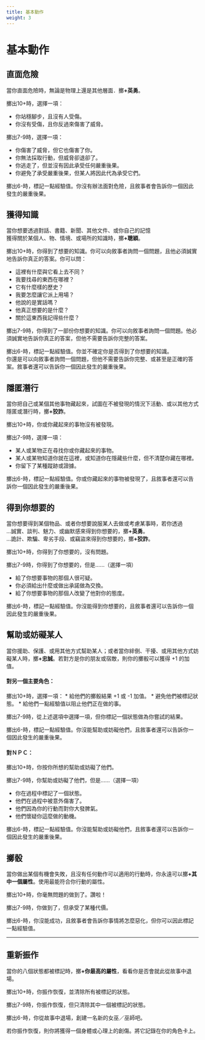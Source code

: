 ```yaml
---
title: 基本動作
weight: 3
---
```


# 基本動作

<div class='Move'>

## 直面危險

當你直面危險時，無論是物理上還是其他層面．擲<b>+英勇</b>。

<tag>擲出10+時</tag>，選擇一項：
* 你站穩腳步，且沒有人受傷。
* 你沒有受傷，且你反過來傷害了威脅。

<tag>擲出7-9時</tag>，選擇一項：
* 你傷害了威脅，但它也傷害了你。
* 你無法採取行動，但威脅卻退卻了。
* 你逃走了，但並沒有因此承受任何嚴重後果。
* 你避免了承受嚴重後果，但某人將因此代為承受它們。

<tag>擲出6-時</tag>，標記一點經驗值。你沒有辦法面對危險，且敘事者會告訴你一個因此發生的嚴重後果。
</div>

<div class='Move'>

## 獲得知識

當你想要透過對話、書籍、新聞、其他文件、或你自己的記憶<br/>
獲得關於某個人、物、情境、或場所的知識時，擲<b>+聰穎</b>。


<tag>擲出10+時</tag>，你得到了想要的知識。你可以向敘事者詢問一個問題，且他必須誠實地告訴你真正的答案。你可以問：
* 這裡有什麼與它看上去不同？
* 我要找尋的東西在哪裡？
* 它有什麼樣的歷史？
* 我要怎麼讓它派上用場？
* 他說的是實話嗎？
* 他真正想要的是什麼？
* 關於這東西我記得些什麼？

<tag>擲出7-9時</tag>，你得到了一部份你想要的知識。你可以向敘事者詢問一個問題。他必須誠實地告訴你真正的答案，但他不需要告訴你完整的答案。

<tag>擲出6-時</tag>，標記一點經驗值。你並不確定你是否得到了你想要的知識。<br/>
你還是可以向敘事者詢問一個問題，但他不需要告訴你完整、或甚至是正確的答案。敘事者還可以告訴你一個因此發生的嚴重後果。
</div>

<div class='Move'>

## 隱匿潛行

當你把自己或某個其他事物藏起來，試圖在不被發現的情況下活動、或以其他方式隱匿或潛行時，擲<b>+狡詐</b>。

<tag>擲出10+時</tag>，你或你藏起來的事物沒有被發現。

<tag>擲出7-9時</tag>，選擇一項：
* 某人或某物正在尋找你或你藏起來的事物。
* 某人或某物知道你就在這裡，或知道你在隱藏些什麼，但不清楚你藏在哪裡。
* 你留下了某種蹤跡或證據。

<tag>擲出6-時</tag>，標記一點經驗值。你或你藏起來的事物被發現了，且敘事者還可以告訴你一個因此發生的嚴重後果。
</div>

<div class='Move'>

## 得到你想要的

當你想要得到某個物品、或者你想要說服某人去做或考慮某事時，若你透過<br/>
…誠實、談判、魅力、或幽默感來得到你想要的，擲<b>+英勇</b>。<br/>
…詭計、欺騙、卑劣手段、或竊盜來得到你想要的，擲<b>+狡詐</b>。

<tag>擲出10+時</tag>，你得到了你想要的，沒有問題。

<tag>擲出7-9時</tag>，你得到了你想要的，但是……（選擇一項）
* 給了你想要事物的那個人很可疑。
* 你必須給出什麼或做出承諾做為交換。
* 給了你想要事物的那個人改變了他對你的態度。

<tag>擲出6-時</tag>，標記一點經驗值。你沒能得到你想要的，且敘事者還可以告訴你一個因此發生的嚴重後果。
</div>

<div class='Move'>

## 幫助或妨礙某人

當你援助、保護、或用其他方式幫助某人；或者當你絆倒、干擾、或用其他方式妨礙某人時，擲<b>+忠誠</b>。若對方是你的朋友或宿敵，則你的擲骰可以獲得 +1 的加值。

<h4>對另一個主要角色：</h4>
<tag>擲出10+時</tag>，選擇一項：
* 給他們的擲骰結果 +1 或 -1 加值。
* 避免他們被標記狀態。
* 給他們一點經驗值以阻止他們正在做的事。

<tag>擲出7-9時</tag>，從上述選項中選擇一項，但你標記一個狀態做為你嘗試的結果。

<tag>擲出6-時</tag>，標記一點經驗值。你沒能幫助或妨礙他們，且敘事者還可以告訴你一個因此發生的嚴重後果。


<h4>對ＮＰＣ：</h4>
<tag>擲出10+時</tag>，你按你所想的幫助或妨礙了他們。

<tag>擲出7-9時</tag>，你幫助或妨礙了他們，但是……（選擇一項）
* 你在過程中標記了一個狀態。
* 他們在過程中被意外傷害了。
* 他們因為你的行動而對你大發脾氣。
* 他們懷疑你這麼做的動機。

<tag>擲出6-時</tag>，標記一點經驗值。你沒能幫助或妨礙他們，且敘事者還可以告訴你一個因此發生的嚴重後果。
</div>

<div class='Move'>

## 擲骰

當你做出某個有機會失敗，且沒有任何動作可以適用的行動時，你永遠可以擲<b>+其中一個屬性</b>。使用最能符合你行動的屬性。

<tag>擲出10+時</tag>，你毫無問題的做到了。讚啦！

<tag>擲出7-9時</tag>，你做到了，但承受了某種代價。

<tag>擲出6-時</tag>，你沒能成功，且敘事者會告訴你事情將怎麼惡化，但你可以因此標記一點經驗值。
</div>

---

<div class='Move'>

## 重新振作

當你的八個狀態都被標記時，擲<b>+你最高的屬性</b>，看看你是否會就此從故事中退場。

<tag>擲出10+時</tag>，你振作恢復，並清除所有被標記的狀態。

<tag>擲出7-9時</tag>，你振作恢復，但只清除其中一個被標記的狀態。

<tag>擲出6-時</tag>，你從故事中退場，創建一名新的女巫／巫師吧。

若你振作恢復，則你將獲得一個身體或心理上的創傷。將它記錄在你的角色卡上。
</div>